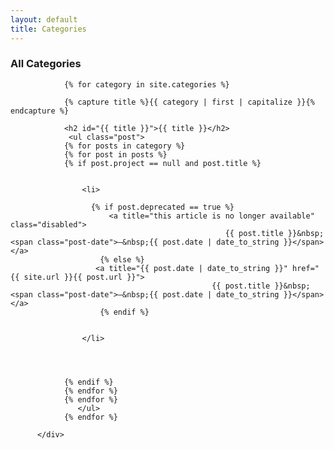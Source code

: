 ```yaml
---
layout: default
title: Categories
---
```



  <div class="categories post-list">     

<h3>All Categories</h3>
                   
                {% for category in site.categories %}

                {% capture title %}{{ category | first | capitalize }}{% endcapture %}

                <h2 id="{{ title }}">{{ title }}</h2>
                 <ul class="post">
                {% for posts in category %}
                {% for post in posts %}
                {% if post.project == null and post.title %}

             
                    <li>
                    
                      {% if post.deprecated == true %}
                          <a title="this article is no longer available" class="disabled">
                                                    {{ post.title }}&nbsp;<span class="post-date">—&nbsp;{{ post.date | date_to_string }}</span> </a>
                        {% else %}
                       <a title="{{ post.date | date_to_string }}" href="{{ site.url }}{{ post.url }}">
                                                 {{ post.title }}&nbsp;<span class="post-date">—&nbsp;{{ post.date | date_to_string }}</span> </a>
                        {% endif %}
                        
                      
                    </li>

               


                {% endif %}
                {% endfor %}
                {% endfor %}
                   </ul>
                {% endfor %}
                
          </div>